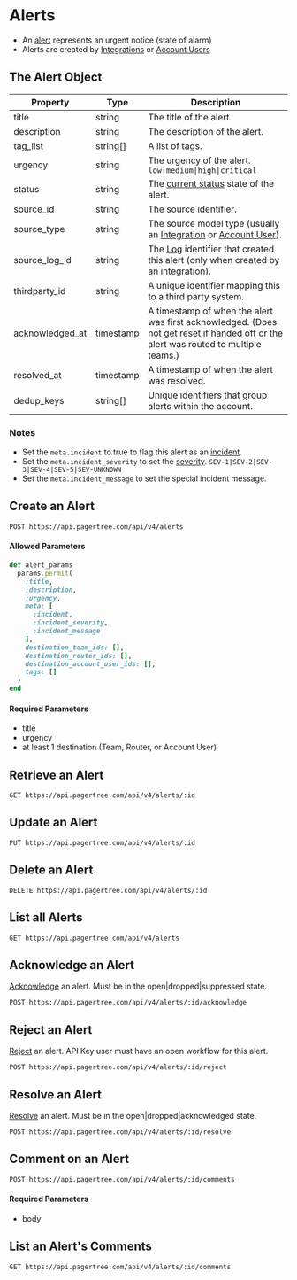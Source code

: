 # Alerts

* An [alert](../alerts.md) represents an urgent notice (state of alarm)
* Alerts are created by [Integrations](../integrations.md) or [Account Users](../users.md)

## The Alert Object <a href="#the-alert-object" id="the-alert-object"></a>

| Property         | Type      | Description                                                                                                                         |
| ---------------- | --------- | ----------------------------------------------------------------------------------------------------------------------------------- |
| title            | string    | The title of the alert.                                                                                                             |
| description      | string    | The description of the alert.                                                                                                       |
| tag\_list        | string\[] | A list of tags.                                                                                                                     |
| urgency          | string    | The urgency of the alert. `low\|medium\|high\|critical`                                                                             |
| status           | string    | The [current status](../alerts.md#alert-states) state of the alert.                                                                 |
| source\_id       | string    | The source identifier.                                                                                                              |
| source\_type     | string    | The source model type (usually an [Integration](integrations.md) or [Account User](account-users.md)).                              |
| source\_log\_id  | string    | The [Log](logs.md) identifier that created this alert (only when created by an integration).                                        |
| thirdparty\_id   | string    | A unique identifier mapping this to a third party system.                                                                           |
| acknowledged\_at | timestamp | A timestamp of when the alert was first acknowledged. (Does not get reset if handed off or the alert was routed to multiple teams.) |
| resolved\_at     | timestamp | A timestamp of when the alert was resolved.                                                                                         |
| dedup\_keys      | string\[] | Unique identifiers that group alerts within the account.                                                                            |

### **Notes**

* Set the `meta.incident` to true to flag this alert as an [incident](../alerts.md#incident).
* Set the `meta.incident_severity` to set the [severity](../alerts.md#severities). `SEV-1|SEV-2|SEV-3|SEV-4|SEV-5|SEV-UNKNOWN`
* Set the `meta.incident_message` to set the special incident message.

## Create an Alert <a href="#create-a-alert" id="create-a-alert"></a>

```
POST https://api.pagertree.com/api/v4/alerts
```

#### **Allowed Parameters**

```ruby
def alert_params
  params.permit(
    :title,
    :description,
    :urgency,
    meta: [
      :incident,
      :incident_severity,
      :incident_message
    ],
    destination_team_ids: [],
    destination_router_ids: [],
    destination_account_user_ids: [],
    tags: []
  )
end
```

#### **Required Parameters**

* title
* urgency
* at least 1 destination (Team, Router, or Account User)

## Retrieve an Alert <a href="#retrieve-a-alert" id="retrieve-a-alert"></a>

```
GET https://api.pagertree.com/api/v4/alerts/:id
```

## Update an Alert <a href="#update-a-alert" id="update-a-alert"></a>

```
PUT https://api.pagertree.com/api/v4/alerts/:id
```

## Delete an Alert <a href="#delete-a-alert" id="delete-a-alert"></a>

```
DELETE https://api.pagertree.com/api/v4/alerts/:id
```

## List all Alerts <a href="#list-all-alerts" id="list-all-alerts"></a>

```
GET https://api.pagertree.com/api/v4/alerts
```

## Acknowledge an Alert <a href="#acknowledge-an-alert" id="acknowledge-an-alert"></a>

[Acknowledge](../alerts.md#acknowledge) an alert. Must be in the open|dropped|suppressed state.

```
POST https://api.pagertree.com/api/v4/alerts/:id/acknowledge
```

## Reject an Alert <a href="#reject-an-alert" id="reject-an-alert"></a>

[Reject](../alerts.md#reject) an alert. API Key user must have an open workflow for this alert.

```
POST https://api.pagertree.com/api/v4/alerts/:id/reject
```

## Resolve an Alert <a href="#resolve-an-alert" id="resolve-an-alert"></a>

[Resolve](../alerts.md#resolve) an alert. Must be in the open|dropped|acknowledged state.

```
POST https://api.pagertree.com/api/v4/alerts/:id/resolve
```

## Comment on an Alert

```
POST https://api.pagertree.com/api/v4/alerts/:id/comments
```

#### Required Parameters

* body

## List an Alert's Comments

```
GET https://api.pagertree.com/api/v4/alerts/:id/comments
```
